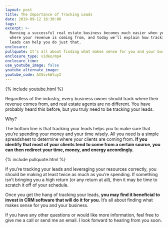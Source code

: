 ```yaml
---
layout: post
title: The Importance of Tracking Leads
date: 2019-09-12 16:30:00
tags:
excerpt: >-
  Running a successful real estate business becomes much easier when you know
  where your revenue is coming from, and today we’ll explain how tracking your
  leads can help you do just that.
enclosure:
pullquote: It’s all about finding what makes sense for you and your business.
enclosure_type: video/mp4
enclosure_time:
use_youtube_image: false
youtube_alternate_image:
youtube_code: AISsvkWluyI
---
```


{% include youtube.html %}

Regardless of the industry, every business owner should track where their revenue comes from, and real estate agents are no different. You have probably heard this before, but you truly need to be tracking your leads.

Why?&nbsp;

The bottom line is that tracking your leads helps you to make sure that you’re spending your money and your time wisely. All you need is a simple spreadsheet to determine where your clients are coming from. **If you identify that most of your clients tend to come from a certain source, you can then redirect your time, money, and energy accordingly.**

{% include pullquote.html %}

If you’re tracking your leads and leveraging your resources correctly, you should be making at least twice as much as you’re spending. If something isn’t bringing you a high return (or any return at all), then it may be time to scratch it off of your schedule.&nbsp;

Once you get the hang of tracking your leads, **you may find it beneficial to invest in CRM software that will do it for you.** It’s all about finding what makes sense for you and your business.&nbsp;

If you have any other questions or would like more information, feel free to give me a call or send me an email. I look forward to hearing from you soon.
